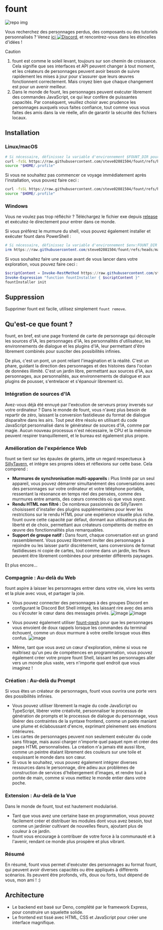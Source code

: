 # fount

![repo img](https://repository-images.githubusercontent.com/862251163/3b57d9ea-ab18-4b70-b11d-f74c764016aa)

Vous recherchez des personnages perdus, des composants ou des tutoriels personnalisés ?
Venez [ici ![Discord](https://img.shields.io/discord/1288934771153440768)](https://discord.gg/GtR9Quzq2v), et rencontrez-vous dans les étincelles d'idées !

> [!CAUTION]
>
> 1. fount est comme le soleil levant, toujours sur son chemin de croissance. Cela signifie que ses interfaces et API peuvent changer à tout moment, et les créateurs de personnages peuvent avoir besoin de suivre rapidement les mises à jour pour s'assurer que leurs œuvres fonctionnent correctement. Mais croyez bien que chaque changement est pour un avenir meilleur.
> 2. Dans le monde de fount, les personnages peuvent exécuter librement des commandes JavaScript, ce qui leur confère de puissantes capacités. Par conséquent, veuillez choisir avec prudence les personnages auxquels vous faites confiance, tout comme vous vous faites des amis dans la vie réelle, afin de garantir la sécurité des fichiers locaux.

## Installation

### Linux/macOS

```bash
# Si nécessaire, définissez la variable d'environnement $FOUNT_DIR pour spécifier le répertoire fount
curl -fsSL https://raw.githubusercontent.com/steve02081504/fount/refs/heads/master/src/runner/main.sh | bash
source "$HOME/.profile"
```

Si vous ne souhaitez pas commencer ce voyage immédiatement après l'installation, vous pouvez faire ceci :

```bash
curl -fsSL https://raw.githubusercontent.com/steve02081504/fount/refs/heads/master/src/runner/main.sh | bash -s init
source "$HOME/.profile"
```

### Windows

Vous ne voulez pas trop réfléchir ? Téléchargez le fichier exe depuis [release](https://github.com/steve02081504/fount/releases) et exécutez-le directement pour entrer dans ce monde.

Si vous préférez le murmure du shell, vous pouvez également installer et exécuter fount dans PowerShell :

```powershell
# Si nécessaire, définissez la variable d'environnement $env:FOUNT_DIR pour spécifier le répertoire fount
irm https://raw.githubusercontent.com/steve02081504/fount/refs/heads/master/src/runner/main.ps1 | iex
```

Si vous souhaitez faire une pause avant de vous lancer dans votre exploration, vous pouvez faire ceci :

```powershell
$scriptContent = Invoke-RestMethod https://raw.githubusercontent.com/steve02081504/fount/refs/heads/master/src/runner/main.ps1
Invoke-Expression "function fountInstaller { $scriptContent }"
fountInstaller init
```

## Suppression

Supprimer fount est facile, utilisez simplement `fount remove`.

## Qu'est-ce que fount ?

fount, en bref, est une page frontend de carte de personnage qui découple les sources d'IA, les personnages d'IA, les personnalités d'utilisateur, les environnements de dialogue et les plugins d'IA, leur permettant d'être librement combinés pour susciter des possibilités infinies.

De plus, c'est un pont, un pont reliant l'imagination et la réalité.
C'est un phare, guidant la direction des personnages et des histoires dans l'océan de données illimité.
C'est un jardin libre, permettant aux sources d'IA, aux personnages, aux personnalités, aux environnements de dialogue et aux plugins de pousser, s'entrelacer et s'épanouir librement ici.

### Intégration de sources d'IA

Avez-vous déjà été ennuyé par l'exécution de serveurs proxy inversés sur votre ordinateur ?
Dans le monde de fount, vous n'avez plus besoin de repartir de zéro, laissant la conversion fastidieuse du format de dialogue disparaître dans les airs.
Tout peut être résolu en utilisant du code JavaScript personnalisé dans le générateur de sources d'IA, comme par magie.
Aucun nouveau processus n'est nécessaire, le CPU et la mémoire peuvent respirer tranquillement, et le bureau est également plus propre.

### Amélioration de l'expérience Web

fount se tient sur les épaules de géants, jette un regard respectueux à [SillyTavern](https://github.com/SillyTavern/SillyTavern), et intègre ses propres idées et réflexions sur cette base.
Cela comprend :

- **Murmures de synchronisation multi-appareils :** Plus limité par un seul appareil, vous pouvez démarrer simultanément des conversations avec des personnages sur votre ordinateur et votre téléphone portable, ressentant la résonance en temps réel des pensées, comme des murmures entre amants, des cœurs connectés où que vous soyez.
- **Rendu HTML non filtré :** De nombreux passionnés de SillyTavern choisissent d'installer des plugins supplémentaires pour lever les restrictions sur le rendu HTML pour une expérience visuelle plus riche. fount ouvre cette capacité par défaut, donnant aux utilisateurs plus de liberté et de choix, permettant aux créateurs compétents de mettre en œuvre des fonctionnalités plus remarquables.
- **Support de groupe natif :** Dans fount, chaque conversation est un grand rassemblement. Vous pouvez librement inviter des personnages à rejoindre ou les laisser partir discrètement, sans conversions de format fastidieuses ni copie de cartes, tout comme dans un jardin, les fleurs peuvent être librement combinées pour présenter différents paysages.

Et plus encore...

### Compagnie : Au-delà du Web

fount aspire à laisser les personnages entrer dans votre vie, vivre les vents et la pluie avec vous, et partager la joie.

- Vous pouvez connecter des personnages à des groupes Discord en configurant le Discord Bot Shell intégré, les laissant rire avec des amis ou s'écouter le cœur dans des messages privés.
    ![image](https://github.com/user-attachments/assets/299255c9-eed3-4deb-b433-41b80930cbdb)
    ![image](https://github.com/user-attachments/assets/c9841eba-c010-42a3-afe0-336543ec39a0)

- Vous pouvez également utiliser [fount-pwsh](https://github.com/steve02081504/fount-pwsh) pour que les personnages vous envoient de doux rappels lorsque les commandes du terminal échouent, comme un doux murmure à votre oreille lorsque vous êtes confus.
    ![image](https://github.com/user-attachments/assets/93afee48-93d4-42c7-a5e0-b7f5c93bdee9)

- Même, tant que vous avez un cœur d'exploration, même si vous ne maîtrisez qu'un peu de compétences en programmation, vous pouvez également créer votre propre fount Shell, laissant les personnages aller vers un monde plus vaste, vers n'importe quel endroit que vous imaginez !

### Création : Au-delà du Prompt

Si vous êtes un créateur de personnages, fount vous ouvrira une porte vers des possibilités infinies.

- Vous pouvez utiliser librement la magie du code JavaScript ou TypeScript, libérer votre créativité, personnaliser le processus de génération de prompts et le processus de dialogue du personnage, vous libérer des contraintes de la syntaxe frontend, comme un poète maniant une plume et éclaboussant d'encre, exprimant pleinement ses émotions intérieures.
- Les cartes de personnages peuvent non seulement exécuter du code sans filtrage, mais aussi charger n'importe quel paquet npm et créer des pages HTML personnalisées. La création n'a jamais été aussi libre, comme un peintre étalant librement des couleurs sur une toile et esquissant le monde dans son cœur.
- Si vous le souhaitez, vous pouvez également intégrer diverses ressources dans le personnage, dire adieu aux problèmes de construction de services d'hébergement d'images, et rendre tout à portée de main, comme si vous mettiez le monde entier dans votre poche.

### Extension : Au-delà de la Vue

Dans le monde de fount, tout est hautement modularisé.

- Tant que vous avez une certaine base en programmation, vous pouvez facilement créer et distribuer les modules dont vous avez besoin, tout comme un jardinier cultivant de nouvelles fleurs, ajoutant plus de couleur à ce jardin.
- fount vous encourage à contribuer de votre force à la communauté et à l'avenir, rendant ce monde plus prospère et plus vibrant.

### Résumé

En résumé, fount vous permet d'exécuter des personnages au format fount, qui peuvent avoir diverses capacités ou être appliqués à différents scénarios. Ils peuvent être profonds, vifs, doux ou forts, tout dépend de vous, mon ami ! :)

## Architecture

- Le backend est basé sur Deno, complété par le framework Express, pour construire un squelette solide.
- Le frontend est tissé avec HTML, CSS et JavaScript pour créer une interface magnifique.
